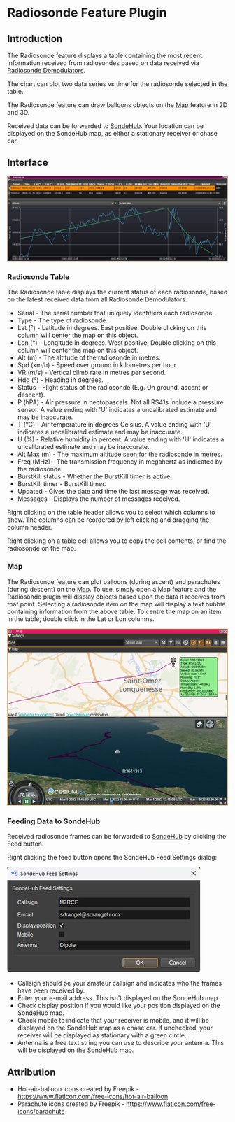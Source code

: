 <h1>Radiosonde Feature Plugin</h1>

<h2>Introduction</h2>

The Radiosonde feature displays a table containing the most recent information received from radiosondes
based on data received via [Radiosonde Demodulators](../../channelrx/demodradiosonde/readme.md).

The chart can plot two data series vs time for the radiosonde selected in the table.

The Radiosonde feature can draw balloons objects on the [Map](../../feature/map/readme.md) feature in 2D and 3D.

Received data can be forwarded to [SondeHub](https://sondehub.org/). Your location can be displayed on the SondeHub map, as either a stationary receiver or chase car.

<h2>Interface</h2>

![Radiosonde feature plugin GUI](../../../doc/img/Radiosonde_plugin.png)

<h3>Radiosonde Table</h3>

The Radiosonde table displays the current status of each radiosonde, based on the latest received data from all Radiosonde Demodulators.

* Serial - The serial number that uniquely identifiers each radiosonde.
* Type - The type of radiosonde.
* Lat (°) - Latitude in degrees. East positive. Double clicking on this column will center the map on this object.
* Lon (°) - Longitude in degrees. West positive. Double clicking on this column will center the map on this object.
* Alt (m) - The altitude of the radiosonde in metres.
* Spd (km/h) - Speed over ground in kilometres per hour.
* VR (m/s) - Vertical climb rate in metres per second.
* Hdg (°) - Heading in degrees.
* Status - Flight status of the radiosonde (E.g. On ground, ascent or descent).
* P (hPA) - Air pressure in hectopascals. Not all RS41s include a pressure sensor. A value ending with 'U' indicates a uncalibrated estimate and may be inaccurate.
* T (°C) - Air temperature in degrees Celsius.  A value ending with 'U' indicates a uncalibrated estimate and may be inaccurate.
* U (%) - Relative humidity in percent.  A value ending with 'U' indicates a uncalibrated estimate and may be inaccurate.
* Alt Max (m) - The maximum altitude seen for the radiosonde in metres.
* Freq (MHz) - The transmission frequency in megahertz as indicated by the radiosonde.
* BurstKill status - Whether the BurstKill timer is active.
* BurstKill timer - BurstKill timer.
* Updated - Gives the date and time the last message was received.
* Messages - Displays the number of messages received.

Right clicking on the table header allows you to select which columns to show. The columns can be reordered by left clicking and dragging the column header.

Right clicking on a table cell allows you to copy the cell contents, or find the radiosonde on the map.

<h3>Map</h3>

The Radiosonde feature can plot balloons (during ascent) and parachutes (during descent) on the [Map](../../feature/map/readme.md).
To use, simply open a Map feature and the Radiosonde plugin will display objects based upon the data it receives from that point.
Selecting a radiosonde item on the map will display a text bubble containing information from the above table.
To centre the map on an item in the table, double click in the Lat or Lon columns.

![Radiosonde on map](../../../doc/img/Radiosonde_plugin_map.png)

<h3>Feeding Data to SondeHub</h3>

Received radiosonde frames can be forwarded to [SondeHub](https://sondehub.org/) by clicking the Feed button.

Right clicking the feed button opens the SondeHub Feed Settings dialog:

![SondeHub settings dialog](../../../doc/img/Radiosonde_plugin_sondehub_settings.png)

* Callsign should be your amateur callsign and indicates who the frames have been received by.
* Enter your e-mail address. This isn't displayed on the SondeHub map.
* Check display position if you would like your position displayed on the SondeHub map.
* Check mobile to indicate that your receiver is mobile, and it will be displayed on the SondeHub map as a chase car. If unchecked, your receiver will be displayed as stationary with a green circle.
* Antenna is a free text string you can use to describe your antenna. This will be displayed on the SondeHub map.

<h2>Attribution</h2>

* Hot-air-balloon icons created by Freepik - https://www.flaticon.com/free-icons/hot-air-balloon
* Parachute icons created by Freepik - https://www.flaticon.com/free-icons/parachute
